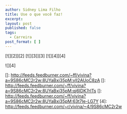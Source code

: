 ```yaml
---
author: Sidney Lima Filho
title: Use o que você faz!
excerpt:
layout: post
published: false
tags:
  - Carreira
post_format: [ ]
---
```

[![][2]</img>][2] [![][3]</img>][3] [![][4]</img>][4] 

![][4]

 []: http://feeds.feedburner.com/~ff/vivina?a=9S86cMC2r2w:8UYaBxi35pM:yIl2AUoC8zA
 []: http://feeds.feedburner.com/~ff/vivina?a=9S86cMC2r2w:8UYaBxi35pM:qj6IDK7rITs
 []: http://feeds.feedburner.com/~ff/vivina?a=9S86cMC2r2w:8UYaBxi35pM:63t7Ie-LG7Y
 [4]: http://feeds.feedburner.com/~r/vivina/~4/9S86cMC2r2w